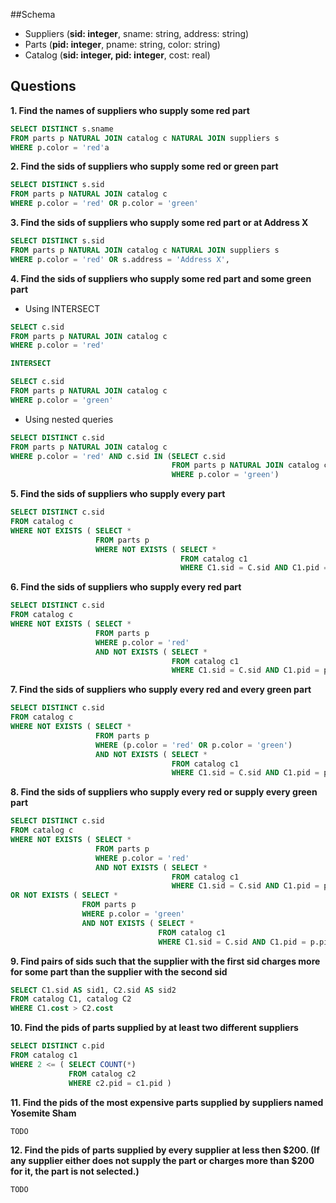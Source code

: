 ##Schema
 * Suppliers (**sid: integer**, sname: string, address: string)
 * Parts (**pid: integer**, pname: string, color: string)
 * Catalog (**sid: integer, pid: integer**, cost: real)

## Questions

**1. Find the names of suppliers who supply some red part**
``` sql
SELECT DISTINCT s.sname
FROM parts p NATURAL JOIN catalog c NATURAL JOIN suppliers s
WHERE p.color = 'red'a
```

**2. Find the sids of suppliers who supply some red or green part**
``` sql
SELECT DISTINCT s.sid
FROM parts p NATURAL JOIN catalog c
WHERE p.color = 'red' OR p.color = 'green'
```

**3. Find the sids of suppliers who supply some red part or at Address X**
```sql
SELECT DISTINCT s.sid
FROM parts p NATURAL JOIN catalog c NATURAL JOIN suppliers s
WHERE p.color = 'red' OR s.address = 'Address X', 
```

**4. Find the sids of suppliers who supply some red part and some green part**
  * Using INTERSECT
  ``` sql
  SELECT c.sid
  FROM parts p NATURAL JOIN catalog c
  WHERE p.color = 'red'
  
  INTERSECT
  
  SELECT c.sid
  FROM parts p NATURAL JOIN catalog c
  WHERE p.color = 'green'
  ```
  
  * Using nested queries
  ``` sql
  SELECT DISTINCT c.sid
  FROM parts p NATURAL JOIN catalog c
  WHERE p.color = 'red' AND c.sid IN (SELECT c.sid
                                      FROM parts p NATURAL JOIN catalog c
                                      WHERE p.color = 'green')
  ```

**5. Find the sids of suppliers who supply every part**
```sql
SELECT DISTINCT c.sid
FROM catalog c
WHERE NOT EXISTS ( SELECT *
                   FROM parts p
                   WHERE NOT EXISTS ( SELECT *
                                      FROM catalog c1
                                      WHERE C1.sid = C.sid AND C1.pid = p.pid ))
```

**6. Find the sids of suppliers who supply every red part**
```sql
SELECT DISTINCT c.sid
FROM catalog c
WHERE NOT EXISTS ( SELECT *
                   FROM parts p
                   WHERE p.color = 'red'
                   AND NOT EXISTS ( SELECT *
                                    FROM catalog c1
                                    WHERE C1.sid = C.sid AND C1.pid = p.pid ))
```

**7. Find the sids of suppliers who supply every red and every green part**
```sql
SELECT DISTINCT c.sid
FROM catalog c
WHERE NOT EXISTS ( SELECT *
                   FROM parts p
                   WHERE (p.color = 'red' OR p.color = 'green')
                   AND NOT EXISTS ( SELECT *
                                    FROM catalog c1
                                    WHERE C1.sid = C.sid AND C1.pid = p.pid ))
```

**8. Find the sids of suppliers who supply every red or supply every green part**
```sql
SELECT DISTINCT c.sid
FROM catalog c
WHERE NOT EXISTS ( SELECT *
                   FROM parts p
                   WHERE p.color = 'red'
                   AND NOT EXISTS ( SELECT *
                                    FROM catalog c1
                                    WHERE C1.sid = C.sid AND C1.pid = p.pid ))
OR NOT EXISTS ( SELECT *
                FROM parts p
                WHERE p.color = 'green'
                AND NOT EXISTS ( SELECT *
                                 FROM catalog c1
                                 WHERE C1.sid = C.sid AND C1.pid = p.pid ))
```
**9. Find pairs of sids such that the supplier with the first sid charges more for some part than the supplier with the second sid**
```sql
SELECT C1.sid AS sid1, C2.sid AS sid2
FROM catalog C1, catalog C2
WHERE C1.cost > C2.cost
```

**10. Find the pids of parts supplied by at least two different suppliers**
```sql
SELECT DISTINCT c.pid
FROM catalog c1
WHERE 2 <= ( SELECT COUNT(*)
             FROM catalog c2
             WHERE c2.pid = c1.pid )
```

**11. Find the pids of the most expensive parts supplied by suppliers named Yosemite Sham**
```sql
TODO
```

**12. Find the pids of parts supplied by every supplier at less then $200. (If any supplier either does not supply the part or charges more than $200 for it, the part is not selected.)**
``` sql
TODO
```
